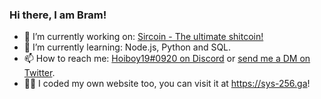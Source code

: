 ### Hi there, I am Bram!

- 🔭 I’m currently working on: [Sircoin - The ultimate shitcoin!](//github.com/sys-256/sircoin)
- 🌱 I’m currently learning: Node.js, Python and SQL.
- 📫 How to reach me: [Hoiboy19#0920 on Discord](//discord.com/users/832540286923177994/) or [send me a DM on Twitter](//twitter.com/sys256wastaken).
- 👨‍💻 I coded my own website too, you can visit it at https://sys-256.ga!
